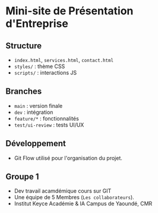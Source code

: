 # Mini-site de Présentation d'Entreprise

## Structure
- `index.html`, `services.html`, `contact.html`
- `styles/` : thème CSS
- `scripts/` : interactions JS

## Branches
- `main` : version finale
- `dev` : intégration
- `feature/*` : fonctionnalités
- `test/ui-review` : tests UI/UX

## Développement
- Git Flow utilisé pour l'organisation du projet.

## Groupe 1 
- Dev travail acamdémique cours sur GIT
- Une équipe de 5 Membres (`Les collaborateurs`).
- Institut Keyce Académie & IA Campus de Yaoundé, CMR 
